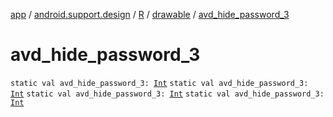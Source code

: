 [app](../../../index.md) / [android.support.design](../../index.md) / [R](../index.md) / [drawable](index.md) / [avd_hide_password_3](.)

# avd_hide_password_3

`static val avd_hide_password_3: `[`Int`](https://kotlinlang.org/api/latest/jvm/stdlib/kotlin/-int/index.html)
`static val avd_hide_password_3: `[`Int`](https://kotlinlang.org/api/latest/jvm/stdlib/kotlin/-int/index.html)
`static val avd_hide_password_3: `[`Int`](https://kotlinlang.org/api/latest/jvm/stdlib/kotlin/-int/index.html)
`static val avd_hide_password_3: `[`Int`](https://kotlinlang.org/api/latest/jvm/stdlib/kotlin/-int/index.html)
